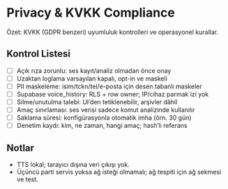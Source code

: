 # Privacy & KVKK Compliance

Özet: KVKK (GDPR benzeri) uyumluluk kontrolleri ve operasyonel kurallar.

## Kontrol Listesi

- [ ] Açık rıza zorunlu: ses kayıt/analiz olmadan önce onay
- [ ] Uzaktan loglama varsayılan kapalı, opt-in ve maskeli
- [ ] PII maskeleme: isim/tckn/tel/e-posta için desen tabanlı maskeler
- [ ] Supabase voice_history: RLS + row owner; IP/cihaz parmak izi yok
- [ ] Silme/unutulma talebi: UI’den tetiklenebilir, arşivler dâhil
- [ ] Amaç sınırlaması: ses verisi sadece komut analizinde kullanılır
- [ ] Saklama süresi: konfigürasyonla otomatik imha (örn. 30 gün)
- [ ] Denetim kaydı: kim, ne zaman, hangi amaç; hash’li referans

## Notlar

- TTS lokal; tarayıcı dışına veri çıkışı yok.
- Üçüncü parti servis yoksa ağ isteği olmamalı; ağ tespiti için ağ sekmesi ve test.
